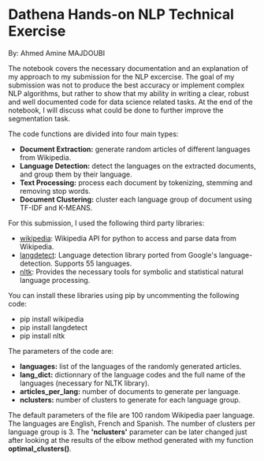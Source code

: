 # Dathena Hands-on NLP Technical Exercise
By: Ahmed Amine MAJDOUBI

The notebook covers the necessary documentation and an explanation of my approach to my submission for the NLP excercise. The goal of my submission was not to produce the best accuracy or implement complex NLP algorithms, but rather to show that my ability in writing a clear, robust and well documented code for data science related tasks. At the end of the notebook, I will discuss what could be done to further improve the segmentation task.

The code functions are divided into four main types:
- <b>Document Extraction:</b> generate random articles of different languages from Wikipedia.
- <b>Language Detection:</b> detect the languages on the extracted documents, and group them by their language.
- <b>Text Processing:</b> process each document by tokenizing, stemming and removing stop words.
- <b>Document Clustering:</b> cluster each language group of document using TF-IDF and K-MEANS.

For this submission, I used the following third party libraries:
- <a href ='https://pypi.org/project/wikipedia/'>wikipedia</a>: Wikipedia API for python to access and parse data from Wikipedia.
- <a href ='https://pypi.org/project/langdetect/'>langdetect</a>: Language detection library ported from Google's language-detection. Supports 55 languages.
- <a href ='https://www.nltk.org/'>nltk</a>: Provides the necessary tools for symbolic and statistical natural language processing.

You can install these libraries using pip by uncommenting the following code:
  - pip install wikipedia
  - pip install langdetect
  - pip install nltk
  
The parameters of the code are:
- <b>languages:</b> list of the languages of the randomly generated articles. 
- <b>lang_dict:</b> dictionnary of the language codes and the full name of the languages (necessary for NLTK library).
- <b>articles_per_lang:</b> number of documents to generate per language.
- <b>nclusters:</b> number of clusters to generate for each language group.

The default parameters of the file are 100 random Wikipedia paer language. The languages are English, French and Spanish. The number of clusters per language group is 3. The <b>'nclusters'</b> parameter can be later changed just after looking at the results of the elbow method generated with my function <b>optimal_clusters()</b>.
